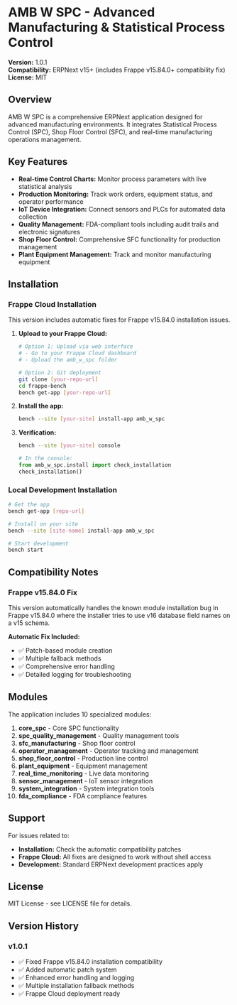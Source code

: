# AMB W SPC - Advanced Manufacturing & Statistical Process Control

**Version:** 1.0.1  
**Compatibility:** ERPNext v15+ (includes Frappe v15.84.0+ compatibility fix)  
**License:** MIT

## Overview

AMB W SPC is a comprehensive ERPNext application designed for advanced manufacturing environments. It integrates Statistical Process Control (SPC), Shop Floor Control (SFC), and real-time manufacturing operations management.

## Key Features

- **Real-time Control Charts:** Monitor process parameters with live statistical analysis
- **Production Monitoring:** Track work orders, equipment status, and operator performance
- **IoT Device Integration:** Connect sensors and PLCs for automated data collection
- **Quality Management:** FDA-compliant tools including audit trails and electronic signatures
- **Shop Floor Control:** Comprehensive SFC functionality for production management
- **Plant Equipment Management:** Track and monitor manufacturing equipment

## Installation

### Frappe Cloud Installation

This version includes automatic fixes for Frappe v15.84.0 installation issues.

1. **Upload to your Frappe Cloud:**
   ```bash
   # Option 1: Upload via web interface
   # - Go to your Frappe Cloud dashboard
   # - Upload the amb_w_spc folder
   
   # Option 2: Git deployment
   git clone [your-repo-url]
   cd frappe-bench
   bench get-app [your-repo-url]
   ```

2. **Install the app:**
   ```bash
   bench --site [your-site] install-app amb_w_spc
   ```

3. **Verification:**
   ```bash
   bench --site [your-site] console
   ```
   ```python
   # In the console:
   from amb_w_spc.install import check_installation
   check_installation()
   ```

### Local Development Installation

```bash
# Get the app
bench get-app [repo-url]

# Install on your site
bench --site [site-name] install-app amb_w_spc

# Start development
bench start
```

## Compatibility Notes

### Frappe v15.84.0 Fix

This version automatically handles the known module installation bug in Frappe v15.84.0 where the installer tries to use v16 database field names on a v15 schema.

**Automatic Fix Included:**
- ✅ Patch-based module creation
- ✅ Multiple fallback methods
- ✅ Comprehensive error handling
- ✅ Detailed logging for troubleshooting

## Modules

The application includes 10 specialized modules:

1. **core_spc** - Core SPC functionality
2. **spc_quality_management** - Quality management tools
3. **sfc_manufacturing** - Shop floor control
4. **operator_management** - Operator tracking and management
5. **shop_floor_control** - Production line control
6. **plant_equipment** - Equipment management
7. **real_time_monitoring** - Live data monitoring
8. **sensor_management** - IoT sensor integration
9. **system_integration** - System integration tools
10. **fda_compliance** - FDA compliance features

## Support

For issues related to:
- **Installation:** Check the automatic compatibility patches
- **Frappe Cloud:** All fixes are designed to work without shell access
- **Development:** Standard ERPNext development practices apply

## License

MIT License - see LICENSE file for details.

## Version History

### v1.0.1
- ✅ Fixed Frappe v15.84.0 installation compatibility
- ✅ Added automatic patch system
- ✅ Enhanced error handling and logging
- ✅ Multiple installation fallback methods
- ✅ Frappe Cloud deployment ready